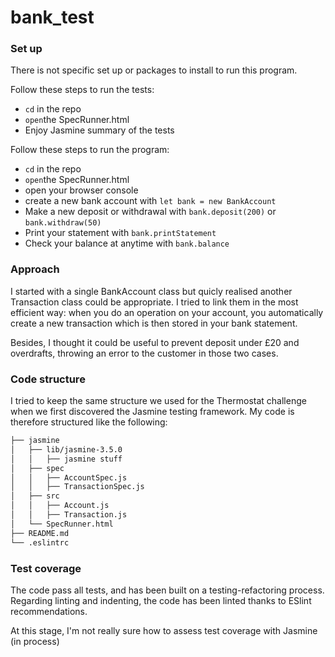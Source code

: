 # bank_test

### Set up

There is not specific set up or packages to install to run this program.

Follow these steps to run the tests:

- `cd` in the repo
- `open`the SpecRunner.html
- Enjoy Jasmine summary of the tests

Follow these steps to run the program:

- `cd` in the repo
- `open`the SpecRunner.html
- open your browser console
- create a new bank account with `let bank = new BankAccount`
- Make a new deposit or withdrawal with `bank.deposit(200)` or `bank.withdraw(50)`
- Print your statement with `bank.printStatement`
- Check your balance at anytime with `bank.balance`

### Approach

I started with a single BankAccount class but quicly realised another Transaction class could be appropriate. I tried to link them in the most efficient way: when you do an operation on your account, you automatically create a new transaction which is then stored in your bank statement.

Besides, I thought it could be useful to prevent deposit under £20 and overdrafts, throwing an error to the customer in those two cases.

### Code structure

I tried to keep the same structure we used for the Thermostat challenge when we first discovered the Jasmine testing framework. 
My code is therefore structured like the following: 

```bash
├── jasmine
│   ├── lib/jasmine-3.5.0
│   │   ├── jasmine stuff
│   ├── spec
│   │   ├── AccountSpec.js
│   │   ├── TransactionSpec.js
│   ├── src
│   │   ├── Account.js
│   │   ├── Transaction.js
│   └── SpecRunner.html
├── README.md
└── .eslintrc
```

### Test coverage

The code pass all tests, and has been built on a testing-refactoring process.
Regarding linting and indenting, the code has been linted thanks to ESlint recommendations.

At this stage, I'm not really sure how to assess test coverage with Jasmine (in process)